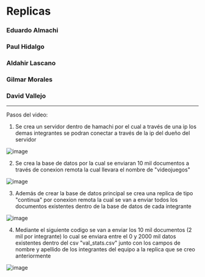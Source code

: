 # Replicas
### Eduardo Almachi
### Paul Hidalgo
### Aldahir Lascano
### Gilmar Morales
### David Vallejo

-------------------------------------------------------------------------------------------------------------------------------------------------------

Pasos del video:

1. Se crea un servidor dentro de hamachi por el cual a través de una ip los demas integrantes se podran conectar a través de la ip del dueño del servidor

![image](https://github.com/DavidPK8/Replicas/assets/127541791/fc16fd2f-bbd0-4b30-8839-c4deacb4bdc7)

2. Se crea la base de datos por la cual se enviaran 10 mil documentos a través de conexion remota la cual llevara el nombre de "videojuegos"

![image](https://github.com/DavidPK8/Replicas/assets/127541791/2ccd1124-7224-4075-97da-522d213634b9)

3. Además de crear la base de datos principal se crea una replica de tipo "continua" por conexion remota la cual se van a enviar todos los documentos existentes dentro de la base de datos de cada integrante 

![image](https://github.com/DavidPK8/Replicas/assets/127541791/da0ef2de-9147-45ee-a126-cb788906c420)


4. Mediante el siguiente codigo se van a enviar los 10 mil documentos (2 mil por integrante) lo cual se enviara entre el 0 y 2000 mil datos existentes dentro del csv "val_stats.csv" junto con los campos de nombre y apellido de los integrantes del equipo a la replica que se creo anteriormente

![image](https://github.com/DavidPK8/Replicas/assets/127541791/e82d81b7-a71a-492f-9cd6-181c79892501)



